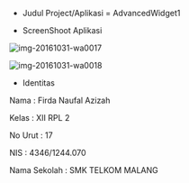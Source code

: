 * Judul Project/Aplikasi = AdvancedWidget1

* ScreenShoot Aplikasi 

![img-20161031-wa0017](https://cloud.githubusercontent.com/assets/21327058/19862392/a75385e4-9fc2-11e6-97ca-608d22095bb6.jpg)

![img-20161031-wa0018](https://cloud.githubusercontent.com/assets/21327058/19862398/ad5b0048-9fc2-11e6-97bf-4cd619612c43.jpg)

* Identitas 

Nama          : Firda Naufal Azizah

Kelas         : XII RPL 2

No Urut       : 17

NIS           : 4346/1244.070

Nama Sekolah  : SMK TELKOM MALANG

